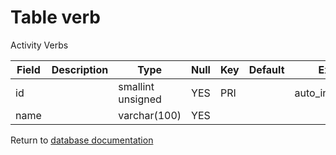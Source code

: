 Table verb
===========
Activity Verbs

| Field | Description | Type | Null | Key | Default | Extra |
| ----- | ----------- | ---- | ---- | --- | ------- | ----- |
| id |  | smallint unsigned | YES | PRI |  | auto_increment |    
| name |  | varchar(100) | YES |  |  |  |    

Return to [database documentation](help/database)
